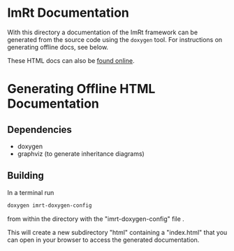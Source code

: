 # ImRt Documentation

With this directory a documentation of the ImRt framework can be generated from
the source code using the `doxygen` tool. For instructions on generating
offline docs, see below.

These HTML docs can also be [found online](https://xxx.xxx/xxx).

# Generating Offline HTML Documentation

## Dependencies

- doxygen
- graphviz (to generate inheritance diagrams)

## Building

In a terminal run
```bash
doxygen imrt-doxygen-config
```
from within the directory with the "imrt-doxygen-config" file .

This will create a new subdirectory "html" containing a "index.html" that you can open in your browser to access the generated documentation.
